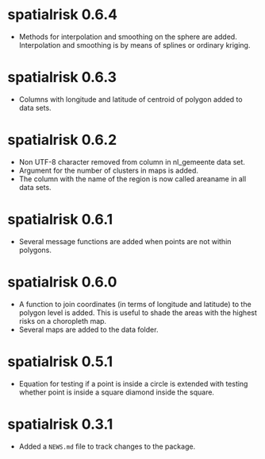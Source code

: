 # spatialrisk 0.6.4

* Methods for interpolation and smoothing on the sphere are added. Interpolation and smoothing is by means of splines or ordinary kriging. 

# spatialrisk 0.6.3

* Columns with longitude and latitude of centroid of polygon added to data sets.

# spatialrisk 0.6.2

* Non UTF-8 character removed from column in nl_gemeente data set. 
* Argument for the number of clusters in maps is added. 
* The column with the name of the region is now called areaname in all data sets. 

# spatialrisk 0.6.1

* Several message functions are added when points are not within polygons. 

# spatialrisk 0.6.0

* A function to join coordinates (in terms of longitude and latitude) to the polygon level is added. This is useful to shade the areas with the highest risks on a choropleth map. 
* Several maps are added to the data folder. 

# spatialrisk 0.5.1

* Equation for testing if a point is inside a circle is extended with testing whether point is inside a square diamond inside the square. 

# spatialrisk 0.3.1

* Added a `NEWS.md` file to track changes to the package.
